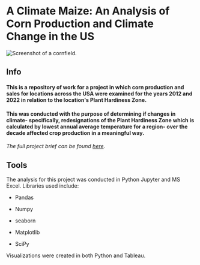 # A Climate Maize: An Analysis of Corn Production and Climate Change in the US

![Screenshot of a cornfield.](https://t3.ftcdn.net/jpg/02/61/04/68/360_F_261046848_ZjQ9yPn5J2Brttlmxhz2zRNKMlhuVA9u.jpg)

## Info

#### This is a repository of work for a project in which corn production and sales for locations across the USA were examined for the years 2012 and 2022 in relation to the location's Plant Hardiness Zone. 

#### This was conducted with the purpose of determining if changes in climate- specifically, redesignations of the Plant Hardiness Zone which is calculated by lowest annual average temperature for a region- over the decade affected crop production in a meaningful way. 

_The full project brief can be found [here](https://images.careerfoundry.com/public/courses/data-immersion/A6/Data_Immersion_A6_Project_Brief.pdf)._

## Tools

The analysis for this project was conducted in Python Jupyter and MS Excel. Libraries used include:

  - Pandas

  - Numpy

  - seaborn

  - Matplotlib

  - SciPy

Visualizations were created in both Python and Tableau.
